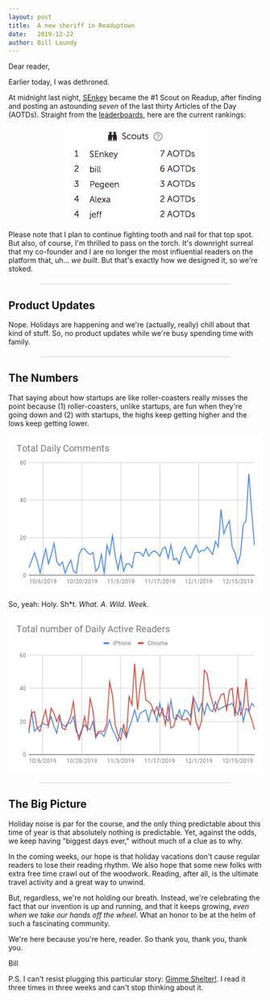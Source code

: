 ```yaml
---
layout: post
title:  A new sheriff in Readuptown
date:   2019-12-22
author: Bill Loundy
---
```

<p>
    Dear reader,
</p>
<p>
    Earlier today, I was dethroned.
</p>
<p>
    At midnight last night, <a href="https://readup.com/@SEnkey">SEnkey</a> became the #1 Scout on Readup, after finding and posting an astounding <em>seven</em> of the last thirty Articles of the Day (AOTDs). Straight from the <a href="https://readup.com/leaderboards">leaderboards</a>, here are the current rankings: 
</p>
<p>
    <img src="/pics/senkey.png" style="display:block;margin:0 auto;max-width:100%;"> 
</p>
<p>
    Please note that I plan to continue fighting tooth and nail for that top spot. But also, of course, I'm thrilled to pass on the torch. It's downright surreal that my co-founder and I are no longer the most influential readers on the platform that, uh... <em>we built</em>. But that's exactly how we designed it, so we're stoked.
</p>
<div style="width:75%;margin:1.5em auto;border-bottom:1px solid #ccc;"></div>
<h2>
    Product Updates
</h2>
<p>
    Nope. Holidays are happening and we're (actually, really) chill about that kind of stuff. So, no product updates while we're busy spending time with family.
</p>
<div style="width:75%;margin:1.5em auto;border-bottom:1px solid #ccc;"></div>
<h2>
    The Numbers
</h2>
<p>
    That saying about how startups are like roller-coasters really misses the point because (1) roller-coasters, unlike startups, are fun when they're going down and (2) with startups, the highs keep getting higher and the lows keep getting lower. 
</p>
<p>
    <img src="/pics/tdcc.png" style="display:block;margin:0 auto;max-width:100%;"> 
</p>
<p>
    So, yeah: Holy. Sh*t. <em>What. A. Wild. Week.</em>
</p>
<p>
    <img src="/pics/darr.png" style="display:block;margin:0 auto;max-width:100%;"> 
</p>
<div style="width:75%;margin:1.5em auto;border-bottom:1px solid #ccc;"></div>
<h2>
    The Big Picture
</h2>
<p>
    Holiday noise is par for the course, and the only thing predictable about this time of year is that absolutely nothing is predictable. Yet, against the odds, we keep having "biggest days ever," without much of a clue as to why.
</p>
<p>
    In the coming weeks, our hope is that holiday vacations don't cause regular readers to lose their reading rhythm. We also hope that some new folks with extra free time crawl out of the woodwork. Reading, after all, is the ultimate travel activity and a great way to unwind.
</p>
<p>
    But, regardless, we're not holding our breath. Instead, we're celebrating the fact that our invention is up and running, and that it keeps growing, <em>even when we take our hands off the wheel.</em> What an honor to be at the helm of such a fascinating community.
</p>
<p>
    We're here because you're here, reader. So thank you, thank you, thank you.   
</p>
<p>
    Bill
</p>
<p>
P.S. I can't resist plugging this particular story: <a href="https://readup.com/read/harpersorg/letter-from-california-gimme-shelter-by-wes-enzinna--harpers-magazine">Gimme Shelter!</a>. I read it three times in three weeks and can't stop thinking about it.
</p>